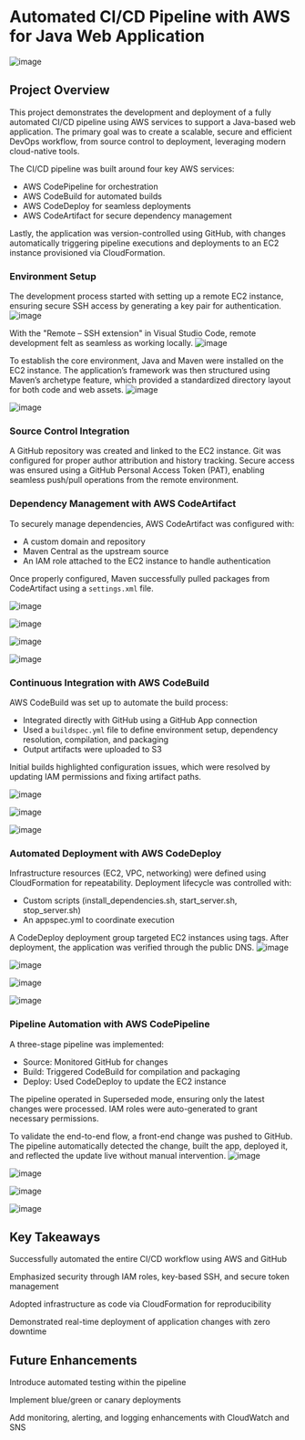 # Automated CI/CD Pipeline with AWS for Java Web Application
![image](https://github.com/user-attachments/assets/5ad24dfe-b2c7-4063-8994-ce73112a309f)
## Project Overview
This project demonstrates the development and deployment of a fully automated CI/CD pipeline using AWS services to support a Java-based web application. The primary goal was to create a scalable, secure and efficient DevOps workflow, from source control to deployment, leveraging modern cloud-native tools.

The CI/CD pipeline was built around four key AWS services:
- AWS CodePipeline for orchestration
- AWS CodeBuild for automated builds
- AWS CodeDeploy for seamless deployments
- AWS CodeArtifact for secure dependency management

Lastly, the application was version-controlled using GitHub, with changes automatically triggering pipeline executions and deployments to an EC2 instance provisioned via CloudFormation.
 
### Environment Setup
The development process started with setting up a remote EC2 instance, ensuring secure SSH access by generating a key pair for authentication. 
![image](https://github.com/user-attachments/assets/e2106c4e-0e46-46d4-8682-7ece63271389)

With the "Remote – SSH extension" in Visual Studio Code, remote development felt as seamless as working locally.
![image](https://github.com/user-attachments/assets/4ff35c90-5381-4851-8293-dd4ca76d2f61)

To establish the core environment, Java and Maven were installed on the EC2 instance. The application’s framework was then structured using Maven’s archetype feature, which provided a standardized directory layout for both code and web assets.
![image](https://github.com/user-attachments/assets/5fa2346f-f8d4-41c1-abd4-c835ae3db323)



![image](https://github.com/user-attachments/assets/7cc384d7-5d2d-4273-abb2-4ccd46e3f133)

### Source Control Integration
A GitHub repository was created and linked to the EC2 instance. Git was configured for proper author attribution and history tracking. Secure access was ensured using a GitHub Personal Access Token (PAT), enabling seamless push/pull operations from the remote environment.

### Dependency Management with AWS CodeArtifact
To securely manage dependencies, AWS CodeArtifact was configured with:
- A custom domain and repository
- Maven Central as the upstream source
- An IAM role attached to the EC2 instance to handle authentication

Once properly configured, Maven successfully pulled packages from CodeArtifact using a `settings.xml` file.

![image](https://github.com/user-attachments/assets/f5c7888a-e206-42aa-bd35-1bf6cfdfb109)


![image](https://github.com/user-attachments/assets/8bf569e1-63ad-410a-888d-04ef0c299dac)

![image](https://github.com/user-attachments/assets/2ec5b0f0-6a3f-41c9-b941-00aaa57cbc35)


![image](https://github.com/user-attachments/assets/1875755e-c0ab-4f9c-abda-18d170812439)

### Continuous Integration with AWS CodeBuild
AWS CodeBuild was set up to automate the build process:
- Integrated directly with GitHub using a GitHub App connection
- Used a `buildspec.yml` file to define environment setup, dependency resolution, compilation, and packaging
- Output artifacts were uploaded to S3

Initial builds highlighted configuration issues, which were resolved by updating IAM permissions and fixing artifact paths.

![image](https://github.com/user-attachments/assets/5fd99875-97db-41da-8500-d6541932d86c)


![image](https://github.com/user-attachments/assets/a595003a-cbe0-4499-8e4d-f45036f29c2e)

![image](https://github.com/user-attachments/assets/3fb0b249-38ca-44d1-a0e1-faecbfd9caa3)

### Automated Deployment with AWS CodeDeploy
Infrastructure resources (EC2, VPC, networking) were defined using CloudFormation for repeatability. Deployment lifecycle was controlled with:
- Custom scripts (install_dependencies.sh, start_server.sh, stop_server.sh)
- An appspec.yml to coordinate execution

A CodeDeploy deployment group targeted EC2 instances using tags. After deployment, the application was verified through the public DNS.
![image](https://github.com/user-attachments/assets/7c8da34c-ba9d-43c6-8993-29ad65bd2df6)


![image](https://github.com/user-attachments/assets/e30a7819-3c34-45e2-b606-7bd00578627f)


![image](https://github.com/user-attachments/assets/ef2b3d82-4963-4a6d-8e47-4a39a643f435)


![image](https://github.com/user-attachments/assets/071187cc-745b-480a-aa42-27f1df968634)

### Pipeline Automation with AWS CodePipeline
A three-stage pipeline was implemented:
- Source: Monitored GitHub for changes
- Build: Triggered CodeBuild for compilation and packaging
- Deploy: Used CodeDeploy to update the EC2 instance

The pipeline operated in Superseded mode, ensuring only the latest changes were processed. IAM roles were auto-generated to grant necessary permissions.

To validate the end-to-end flow, a front-end change was pushed to GitHub. The pipeline automatically detected the change, built the app, deployed it, and reflected the update live without manual intervention.
![image](https://github.com/user-attachments/assets/9bae94d5-c77e-42f8-a0ed-cef6bd259d32)


![image](https://github.com/user-attachments/assets/66dbea8f-0da0-4d12-b4ff-38e627c97e45)


![image](https://github.com/user-attachments/assets/a29c887e-4e74-4052-ac88-c6c0a851c3c6)


![image](https://github.com/user-attachments/assets/b18346a7-4947-4f42-b069-750bf73f83de)

## Key Takeaways
Successfully automated the entire CI/CD workflow using AWS and GitHub

Emphasized security through IAM roles, key-based SSH, and secure token management

Adopted infrastructure as code via CloudFormation for reproducibility

Demonstrated real-time deployment of application changes with zero downtime

## Future Enhancements
Introduce automated testing within the pipeline

Implement blue/green or canary deployments

Add monitoring, alerting, and logging enhancements with CloudWatch and SNS





